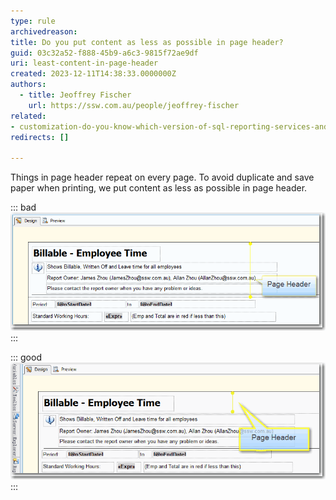 ```yaml
---
type: rule
archivedreason:
title: Do you put content as less as possible in page header?
guid: 03c32a52-f888-45b9-a6c3-9815f72ae9df
uri: least-content-in-page-header
created: 2023-12-11T14:38:33.0000000Z
authors: 
  - title: Jeoffrey Fischer
    url: https://ssw.com.au/people/jeoffrey-fischer
related:
- customization-do-you-know-which-version-of-sql-reporting-services-and-visual-studio-you-are-using
redirects: []

---
```


<!--endintro-->

Things in page header repeat on every page. To avoid duplicate and save paper when printing, we put content as less as possible in page header.

::: bad  
![Figure: Bad example - Too many things in page header](/rules/least-content-in-page-header/RS_PageHeader_Bad.gif)  
:::

::: good  
![Figure: Good example - Little in page header](/rules/least-content-in-page-header/RS_PageHeader_Good.gif)
:::

